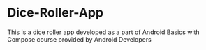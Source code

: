# Dice-Roller-App
This is a dice roller app developed as a part of Android Basics with Compose course provided by Android Developers 
